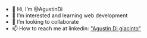 - 👋 Hi, I’m @AgustinDi
- 👀 I’m interested and learning web development
- 💞️ I’m looking to collaborate
- 📫 How to reach me at linkedin: <a href='https://github.com/AgustinDi'>"Agustin Di giacinto"</a>

<!---
AgustinDi/AgustinDi is a ✨ special ✨ repository because its `README.md` (this file) appears on your GitHub profile.
You can click the Preview link to take a look at your changes.
--->

